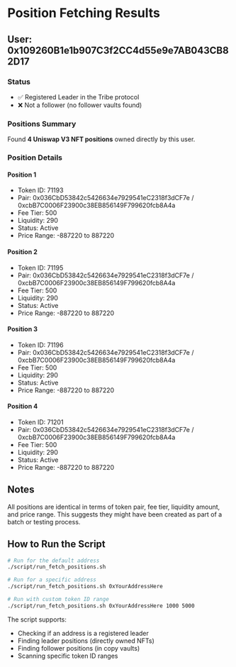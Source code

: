 # Position Fetching Results

## User: 0x109260B1e1b907C3f2CC4d55e9e7AB043CB82D17

### Status
- ✅ Registered Leader in the Tribe protocol
- ❌ Not a follower (no follower vaults found)

### Positions Summary
Found **4 Uniswap V3 NFT positions** owned directly by this user.

### Position Details

#### Position 1
- Token ID: 71193
- Pair: 0x036CbD53842c5426634e7929541eC2318f3dCF7e / 0xcbB7C0006F23900c38EB856149F799620fcb8A4a
- Fee Tier: 500
- Liquidity: 290
- Status: Active
- Price Range: -887220 to 887220

#### Position 2
- Token ID: 71195
- Pair: 0x036CbD53842c5426634e7929541eC2318f3dCF7e / 0xcbB7C0006F23900c38EB856149F799620fcb8A4a
- Fee Tier: 500
- Liquidity: 290
- Status: Active
- Price Range: -887220 to 887220

#### Position 3
- Token ID: 71196
- Pair: 0x036CbD53842c5426634e7929541eC2318f3dCF7e / 0xcbB7C0006F23900c38EB856149F799620fcb8A4a
- Fee Tier: 500
- Liquidity: 290
- Status: Active
- Price Range: -887220 to 887220

#### Position 4
- Token ID: 71201
- Pair: 0x036CbD53842c5426634e7929541eC2318f3dCF7e / 0xcbB7C0006F23900c38EB856149F799620fcb8A4a
- Fee Tier: 500
- Liquidity: 290
- Status: Active
- Price Range: -887220 to 887220

## Notes
All positions are identical in terms of token pair, fee tier, liquidity amount, and price range. This suggests they might have been created as part of a batch or testing process.

## How to Run the Script
```bash
# Run for the default address
./script/run_fetch_positions.sh

# Run for a specific address
./script/run_fetch_positions.sh 0xYourAddressHere

# Run with custom token ID range
./script/run_fetch_positions.sh 0xYourAddressHere 1000 5000
```

The script supports:
- Checking if an address is a registered leader
- Finding leader positions (directly owned NFTs)
- Finding follower positions (in copy vaults)
- Scanning specific token ID ranges
